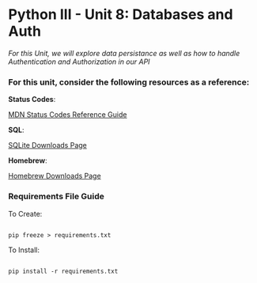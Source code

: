 # Python III - Unit 8: Databases and Auth
*For this Unit, we will explore data persistance as well as how to handle Authentication and Authorization in our API*

### For this unit, consider the following resources as a reference:

**Status Codes**:

[MDN Status Codes Reference Guide](https://developer.mozilla.org/en-US/docs/Web/HTTP/Status)

**SQL**:

[SQLite Downloads Page](https://www.sqlite.org/download.html)

**Homebrew**:

[Homebrew Downloads Page](https://brew.sh)


### Requirements File Guide

To Create:
```console

pip freeze > requirements.txt

```

To Install:
```console

pip install -r requirements.txt

```
